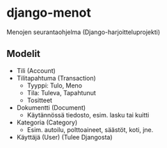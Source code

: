 # django-menot
Menojen seurantaohjelma (Django-harjoitteluprojekti)

## Modelit

* Tili (Account)
* Tilitapahtuma (Transaction)
  - Tyyppi: Tulo, Meno
  - Tila: Tuleva, Tapahtunut
  - Tositteet
* Dokumentti (Document)
  - Käytännössä tiedosto, esim. lasku tai kuitti
* Kategoria (Category)
  - Esim. autoilu, polttoaineet, säästöt, koti, jne.
* Käyttäjä (User) (Tulee Djangosta)
